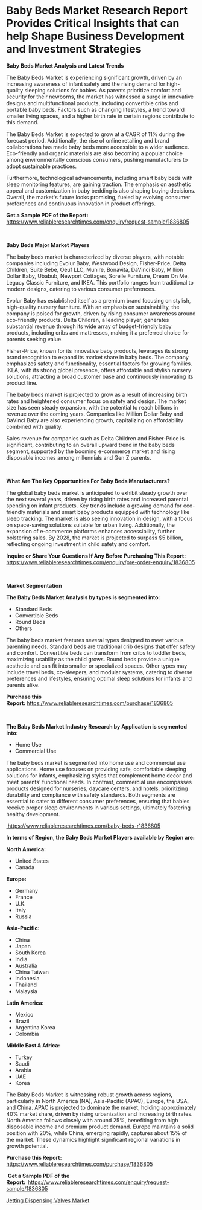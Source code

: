 <p><h1>Baby Beds Market Research Report Provides Critical Insights that can help Shape Business Development and Investment Strategies</h1></p><p><strong>Baby Beds Market Analysis and Latest Trends</strong></p>
<p><p>The Baby Beds Market is experiencing significant growth, driven by an increasing awareness of infant safety and the rising demand for high-quality sleeping solutions for babies. As parents prioritize comfort and security for their newborns, the market has witnessed a surge in innovative designs and multifunctional products, including convertible cribs and portable baby beds. Factors such as changing lifestyles, a trend toward smaller living spaces, and a higher birth rate in certain regions contribute to this demand.</p><p>The Baby Beds Market is expected to grow at a CAGR of 11% during the forecast period. Additionally, the rise of online retailing and brand collaborations has made baby beds more accessible to a wider audience. Eco-friendly and organic materials are also becoming a popular choice among environmentally conscious consumers, pushing manufacturers to adopt sustainable practices. </p><p>Furthermore, technological advancements, including smart baby beds with sleep monitoring features, are gaining traction. The emphasis on aesthetic appeal and customization in baby bedding is also shaping buying decisions. Overall, the market's future looks promising, fueled by evolving consumer preferences and continuous innovation in product offerings.</p></p>
<p><strong>Get a Sample PDF of the Report:&nbsp;</strong> <a href="https://www.reliableresearchtimes.com/enquiry/request-sample/1836805?utm_campaign=2220&utm_medium=2&utm_source=Github&utm_content=ia&utm_term=26032025&utm_id=baby-beds">https://www.reliableresearchtimes.com/enquiry/request-sample/1836805</a></p>
<p>&nbsp;</p>
<p><strong>Baby Beds Major Market Players</strong></p>
<p><p>The baby beds market is characterized by diverse players, with notable companies including Evolur Baby, Westwood Design, Fisher-Price, Delta Children, Suite Bebe, Oeuf LLC, Munire, Bonavita, DaVinci Baby, Million Dollar Baby, Ubabub, Newport Cottages, Sorelle Furniture, Dream On Me, Legacy Classic Furniture, and IKEA. This portfolio ranges from traditional to modern designs, catering to various consumer preferences.</p><p>Evolur Baby has established itself as a premium brand focusing on stylish, high-quality nursery furniture. With an emphasis on sustainability, the company is poised for growth, driven by rising consumer awareness around eco-friendly products. Delta Children, a leading player, generates substantial revenue through its wide array of budget-friendly baby products, including cribs and mattresses, making it a preferred choice for parents seeking value.</p><p>Fisher-Price, known for its innovative baby products, leverages its strong brand recognition to expand its market share in baby beds. The company emphasizes safety and functionality, essential factors for growing families. IKEA, with its strong global presence, offers affordable and stylish nursery solutions, attracting a broad customer base and continuously innovating its product line.</p><p>The baby beds market is projected to grow as a result of increasing birth rates and heightened consumer focus on safety and design. The market size has seen steady expansion, with the potential to reach billions in revenue over the coming years. Companies like Million Dollar Baby and DaVinci Baby are also experiencing growth, capitalizing on affordability combined with quality.</p><p>Sales revenue for companies such as Delta Children and Fisher-Price is significant, contributing to an overall upward trend in the baby beds segment, supported by the booming e-commerce market and rising disposable incomes among millennials and Gen Z parents.</p></p>
<p>&nbsp;</p>
<p><strong>What Are The Key Opportunities For Baby Beds Manufacturers?</strong></p>
<p><p>The global baby beds market is anticipated to exhibit steady growth over the next several years, driven by rising birth rates and increased parental spending on infant products. Key trends include a growing demand for eco-friendly materials and smart baby products equipped with technology like sleep tracking. The market is also seeing innovation in design, with a focus on space-saving solutions suitable for urban living. Additionally, the expansion of e-commerce platforms enhances accessibility, further bolstering sales. By 2028, the market is projected to surpass $5 billion, reflecting ongoing investment in child safety and comfort.</p></p>
<p><strong>Inquire or Share Your Questions If Any Before Purchasing This Report:</strong> <a href="https://www.reliableresearchtimes.com/enquiry/pre-order-enquiry/1836805?utm_campaign=2220&utm_medium=2&utm_source=Github&utm_content=ia&utm_term=26032025&utm_id=baby-beds">https://www.reliableresearchtimes.com/enquiry/pre-order-enquiry/1836805</a></p>
<p>&nbsp;</p>
<p><strong>Market Segmentation</strong></p>
<p><strong>The Baby Beds Market Analysis by types is segmented into:</strong></p>
<p><ul><li>Standard Beds</li><li>Convertible Beds</li><li>Round Beds</li><li>Others</li></ul></p>
<p><p>The baby beds market features several types designed to meet various parenting needs. Standard beds are traditional crib designs that offer safety and comfort. Convertible beds can transform from cribs to toddler beds, maximizing usability as the child grows. Round beds provide a unique aesthetic and can fit into smaller or specialized spaces. Other types may include travel beds, co-sleepers, and modular systems, catering to diverse preferences and lifestyles, ensuring optimal sleep solutions for infants and parents alike.</p></p>
<p><strong>Purchase this Report:&nbsp;</strong><a href="https://www.reliableresearchtimes.com/purchase/1836805?utm_campaign=2220&utm_medium=2&utm_source=Github&utm_content=ia&utm_term=26032025&utm_id=baby-beds">https://www.reliableresearchtimes.com/purchase/1836805</a></p>
<p>&nbsp;</p>
<p><strong>The Baby Beds Market Industry Research by Application is segmented into:</strong></p>
<p><ul><li>Home Use</li><li>Commercial Use</li></ul></p>
<p><p>The baby beds market is segmented into home use and commercial use applications. Home use focuses on providing safe, comfortable sleeping solutions for infants, emphasizing styles that complement home decor and meet parents' functional needs. In contrast, commercial use encompasses products designed for nurseries, daycare centers, and hotels, prioritizing durability and compliance with safety standards. Both segments are essential to cater to different consumer preferences, ensuring that babies receive proper sleep environments in various settings, ultimately fostering healthy development.</p></p>
<p><a href="https://www.reliableresearchtimes.com/baby-beds-r1836805?utm_campaign=2220&utm_medium=2&utm_source=Github&utm_content=ia&utm_term=26032025&utm_id=baby-beds">&nbsp;https://www.reliableresearchtimes.com/baby-beds-r1836805</a></p>
<p><strong>In terms of Region, the Baby Beds Market Players available by Region are:</strong></p>
<p>
    <p> <strong> North America: </strong>
        <ul>
            <li>United States</li>
            <li>Canada</li>
        </ul>
        </p> 
    <p> <strong> Europe: </strong>
        <ul>
            <li>Germany</li>
            <li>France</li>
            <li>U.K.</li>
            <li>Italy</li>
            <li>Russia</li>
        </ul>
        </p> 
    <p> <strong> Asia-Pacific: </strong>
        <ul>
            <li>China</li>
            <li>Japan</li>
            <li>South Korea</li>
            <li>India</li>
            <li>Australia</li>
            <li>China Taiwan</li>
            <li>Indonesia</li>
            <li>Thailand</li>
            <li>Malaysia</li>
        </ul>
        </p> 
    <p> <strong> Latin America: </strong>
        <ul>
            <li>Mexico</li>
            <li>Brazil</li>
            <li>Argentina Korea</li>
            <li>Colombia</li>
        </ul>
        </p> 
    <p> <strong> Middle East & Africa: </strong>
        <ul>
            <li>Turkey</li>
            <li>Saudi</li>
            <li>Arabia</li>
            <li>UAE</li>
            <li>Korea</li>
        </ul>
    </p>
    </p>
<p><p>The Baby Beds Market is witnessing robust growth across regions, particularly in North America (NA), Asia-Pacific (APAC), Europe, the USA, and China. APAC is projected to dominate the market, holding approximately 40% market share, driven by rising urbanization and increasing birth rates. North America follows closely with around 25%, benefiting from high disposable income and premium product demand. Europe maintains a solid position with 20%, while China, emerging rapidly, captures about 15% of the market. These dynamics highlight significant regional variations in growth potential.</p></p>
<p><strong>Purchase this Report: </strong><a href="https://www.reliableresearchtimes.com/purchase/1836805?utm_campaign=2220&utm_medium=2&utm_source=Github&utm_content=ia&utm_term=26032025&utm_id=baby-beds">https://www.reliableresearchtimes.com/purchase/1836805</a></p>
<p>&nbsp;<strong>Get a Sample PDF of the Report:&nbsp;&nbsp;</strong><a href="https://www.reliableresearchtimes.com/enquiry/request-sample/1836805?utm_campaign=2220&utm_medium=2&utm_source=Github&utm_content=ia&utm_term=26032025&utm_id=baby-beds">https://www.reliableresearchtimes.com/enquiry/request-sample/1836805</a></p>
<p><strong></strong></p>
<p><p><a href="https://github.com/yenagmah/Market-Research-Report-List-1/blob/main/jetting-dispensing-valves-market.md?utm_campaign=2220&utm_medium=2&utm_source=Github&utm_content=ia&utm_term=26032025&utm_id=baby-beds">Jetting Dispensing Valves Market</a></p></p>